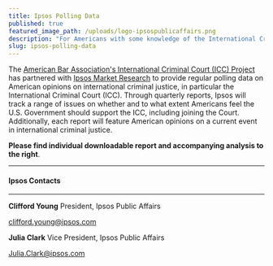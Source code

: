 ```yaml
---
title: Ipsos Polling Data
published: true
featured_image_path: /uploads/logo-ipsospublicaffairs.png
description: "For Americans with some knowledge of the International Criminal Court, desire to see more US support, but unsure if U.S. should join the Court just yet."
slug: ipsos-polling-data
---
```


The [American Bar Association's International Criminal Court (ICC) Project](http://www.aba-icc.org) has partnered with [Ipsos Market Research](http://www.ipsos-na.com/) to provide regular polling data on American opinions on international criminal justice, in particular the International Criminal Court (ICC). Through quarterly reports, Ipsos will track a range of issues on whether and to what extent Americans feel the U.S. Government should support the ICC, including joining the Court. Additionally, each report will feature American opinions on a current event in international criminal justice.

**Please find individual downloadable report and accompanying analysis to the right**.


---

#### Ipsos Contacts
---

**Clifford Young**
President, Ipsos Public Affairs

<clifford.young@ipsos.com>

**Julia Clark**
Vice President, Ipsos Public Affairs

<Julia.Clark@ipsos.com>

